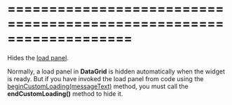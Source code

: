 <!--**
/*-------------------------------------------
    Auto-generated file. Do not modify.
-------------------------------------------

**-->
===================================================================
===================================================================

<!--shortDescription-->
Hides the [load panel](/Documentation/Guide/Widgets/DataGrid/Visual_Elements/#Load_Panel). 
<!--/shortDescription-->

<!--fullDescription-->
Normally, a load panel in **DataGrid** is hidden automatically when the widget is ready. But if you have invoked the load panel from code using the [beginCustomLoading(messageText)](/Documentation/ApiReference/UI_Widgets/dxDataGrid/Methods/#beginCustomLoadingmessageText) method, you must call the **endCustomLoading()** method to hide it.
<!--/fullDescription-->